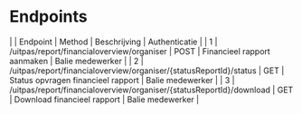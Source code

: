 ---
---

# Endpoints

|  | Endpoint | Method | Beschrijving | Authenticatie |
| 1 | /uitpas/report/financialoverview/organiser | POST | Financieel rapport aanmaken | Balie medewerker |
| 2 | /uitpas/report/financialoverview/organiser/{statusReportId}/status | GET | Status opvragen financieel rapport | Balie medewerker |
| 3 | /uitpas/report/financialoverview/organiser/{statusReportId}/download | GET | Download financieel rapport | Balie medewerker |